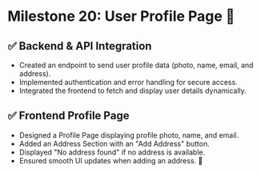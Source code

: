 # Milestone 20: User Profile Page 🚀
## ✅ Backend & API Integration

- Created an endpoint to send user profile data (photo, name, email, and address).
- Implemented authentication and error handling for secure access.
- Integrated the frontend to fetch and display user details dynamically.
## ✅ Frontend Profile Page

- Designed a Profile Page displaying profile photo, name, and email.
- Added an Address Section with an "Add Address" button.
- Displayed "No address found" if no address is available.
- Ensured smooth UI updates when adding an address. 🚀
